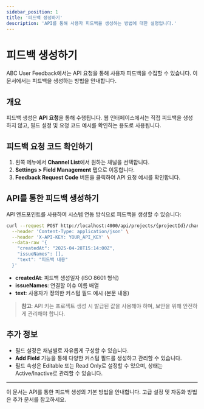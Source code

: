 ```yaml
---
sidebar_position: 1
title: '피드백 생성하기'
description: 'API를 통해 사용자 피드백을 생성하는 방법에 대한 설명입니다.'
---
```


# 피드백 생성하기

ABC User Feedback에서는 API 요청을 통해 사용자 피드백을 수집할 수 있습니다. 이 문서에서는 피드백을 생성하는 방법을 안내합니다.

## 개요

피드백 생성은 **API 요청**을 통해 수행됩니다. 웹 인터페이스에서는 직접 피드백을 생성하지 않고, 필드 설정 및 요청 코드 예시를 확인하는 용도로 사용됩니다.

## 피드백 요청 코드 확인하기

1. 왼쪽 메뉴에서 **Channel List**에서 원하는 채널을 선택합니다.
2. **Settings > Field Management** 탭으로 이동합니다.
3. **Feedback Request Code** 버튼을 클릭하여 API 요청 예시를 확인합니다.

<!-- ![Feedback 필드 관리 화면](../../static/assets/803a0acc-2210-4280-af0a-a2dd93235137.png) -->

## API를 통한 피드백 생성하기

API 엔드포인트를 사용하여 시스템 연동 방식으로 피드백을 생성할 수 있습니다:

```bash
curl --request POST http://localhost:4000/api/projects/{projectId}/channels/{channelId}/feedbacks \
  --header 'Content-Type: application/json' \
  --header 'X-API-KEY: YOUR_API_KEY' \
  --data-raw '{
    "createdAt": "2025-04-28T15:14:00Z",
    "issueNames": [],
    "text": "피드백 내용"
  }'
```

- **createdAt**: 피드백 생성일자 (ISO 8601 형식)
- **issueNames**: 연결할 이슈 이름 배열
- **text**: 사용자가 정의한 커스텀 필드 예시 (본문 내용)

> **참고**: API 키는 프로젝트 생성 시 발급된 값을 사용해야 하며, 보안을 위해 안전하게 관리해야 합니다.

## 추가 정보

- 필드 설정은 채널별로 자유롭게 구성할 수 있습니다.
- **Add Field** 기능을 통해 다양한 커스텀 필드를 생성하고 관리할 수 있습니다.
- 필드 속성은 Editable 또는 Read Only로 설정할 수 있으며, 상태는 Active/Inactive로 관리할 수 있습니다.

---

이 문서는 API를 통한 피드백 생성의 기본 방법을 안내합니다. 고급 설정 및 자동화 방법은 추가 문서를 참고하세요.
